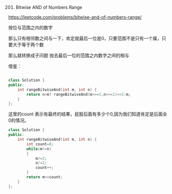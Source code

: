 201. Bitwise AND of Numbers Range

https://leetcode.com/problems/bitwise-and-of-numbers-range/

按位与范围之内的数字

那么只有相邻数之间与一下，肯定就最后一位是0，只要范围不是只有一个属，只要大于等于两个数

那么就转换成子问题 抛去最后一位的范围之内数字之间的相与

借鉴：

```c++

class Solution {
public:
    int rangeBitwiseAnd(int m, int n) {
        return n>m? rangeBitwiseAnd(m>>=1,n>>=1)<<1:m;
    }
};
```

这里的count 表示有最终的结果，屁股后面有多少个0,因为我们知道肯定是后面全0的情况。

```c++
class Solution {
public:
    int rangeBitwiseAnd(int m, int n) {
        int count=0;
        while(m!=n)
        {
            m/=2;
            n/=2;
            count++;
        }
        return m<<count;
    }
};
```

